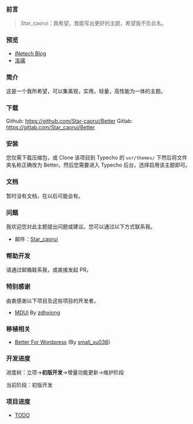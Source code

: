 ### 前言
> Star_caorui：我希望，我能写出更好的主题，希望我不负此名。

### 预览
  - [iNetech Blog][1]
  - [洛璃][2]

### 简介
  这是一个我所希望，可以集美观，实用，轻量，高性能为一体的主题。

### 下载
  Github: https://github.com/Star-caorui/Better
  Gitlab: https://gitlab.com/Star_caorui/Better

### 安装
  您仅需下载压缩包，或 Clone 该项目到 Typecho 的 `usr/themes/` 下然后将文件夹名称正确改为 Better。然后您需要进入 Typecho 后台，选择启用该主题即可。

### 文档
  暂时没有文档，在以后可能会有。

### 问题
  我欢迎您对此主题提出问题或建议。您可以通过以下方式联系我。
  - 邮件：[Star_caorui][3]

### 帮助开发
  请通过邮箱联系我，或直接发起 PR。

### 特别感谢
  由衷感谢以下项目及这些项目的开发者。
  - [MDUI][4] By [zdhxiong][5]

### 移植相关
  - [Better For Wordpress][6] (By [small_xu038][7])

### 开发进度
  进度树：立项->**初版开发**->增量功能更新->维护阶段

  当前阶段：初版开发

### 项目进度
  - [TODO][8]

[1]: https://blog.inetech.fun
[2]: https://www.ilolita.cn
[3]: mailto:i@inetech.com
[4]: https://www.mdui.org
[5]: https://github.com/zdhxiong
[6]: https://www.gymxbl.com/3080.html
[7]: https://www.gymxbl.com
[8]: https://dida365.com/pub/project/collaboration/invite/e7ce07716f2149758295406debc88082?u=d6a4637c85774a25b9a7dc9a2ccaa8e8
